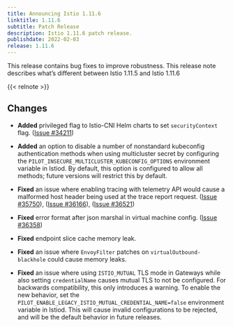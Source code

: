 ```yaml
---
title: Announcing Istio 1.11.6
linktitle: 1.11.6
subtitle: Patch Release
description: Istio 1.11.6 patch release.
publishdate: 2022-02-03
release: 1.11.6
---
```


This release contains bug fixes to improve robustness. This release note describes what’s different between Istio 1.11.5 and Istio 1.11.6

{{< relnote >}}

## Changes

- **Added** privileged flag to Istio-CNI Helm charts to set `securityContext` flag.
  ([Issue #34211](https://github.com/istio/istio/issues/34211))

- **Added** an option to disable a number of nonstandard kubeconfig authentication methods when using multicluster secret by configuring the
`PILOT_INSECURE_MULTICLUSTER_KUBECONFIG_OPTIONS` environment variable in Istiod. By default, this option is configured to allow all methods; future versions will restrict this by default.

- **Fixed** an issue where enabling tracing with telemetry API would cause a malformed host header being used at the trace report request.  ([Issue #35750](https://github.com/istio/istio/issues/35750)), ([Issue #36166](https://github.com/istio/istio/issues/36166)), ([Issue #36521](https://github.com/istio/istio/issues/36521))

- **Fixed** error format after json marshal in virtual machine config.
  ([Issue #36358](https://github.com/istio/istio/issues/36358))

- **Fixed** endpoint slice cache memory leak.

- **Fixed** an issue where `EnvoyFilter` patches on `virtualOutbound-blackhole` could cause memory leaks.

- **Fixed** an issue where using `ISTIO_MUTUAL` TLS mode in Gateways while also setting `credentialName` causes mutual TLS to not be configured.
For backwards compatibility, this only introduces a warning. To enable the new behavior, set the `PILOT_ENABLE_LEGACY_ISTIO_MUTUAL_CREDENTIAL_NAME=false`
environment variable in Istiod. This will cause invalid configurations to be rejected, and will be the default behavior in future releases.
